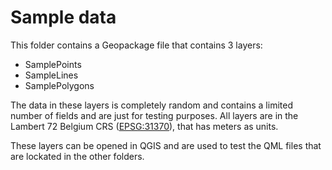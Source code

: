 # Sample data

This folder contains a Geopackage file that contains 3 layers:
* SamplePoints
* SampleLines
* SamplePolygons

The data in these layers is completely random and contains a limited number of fields and are just for testing purposes. All layers are in the Lambert 72 Belgium CRS ([EPSG:31370](https://epsg.io/31370)), that has meters as units.

These layers can be opened in QGIS and are used to test the QML files that are lockated in the other folders.